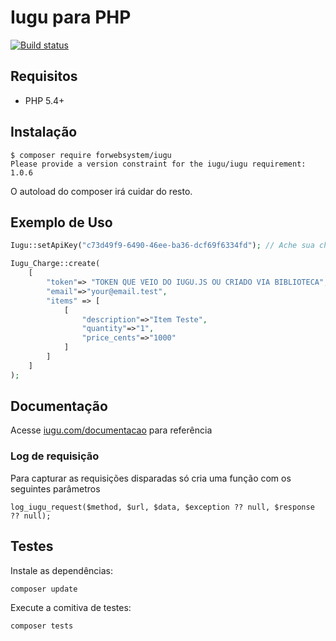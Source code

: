 # Iugu para PHP

[![Build status](https://img.shields.io/travis/iugu/iugu-php.svg)](https://travis-ci.org/iugu/iugu-php)

## Requisitos

* PHP 5.4+

## Instalação

```
$ composer require forwebsystem/iugu
Please provide a version constraint for the iugu/iugu requirement: 1.0.6
```

O autoload do composer irá cuidar do resto.

## Exemplo de Uso

```php
Iugu::setApiKey("c73d49f9-6490-46ee-ba36-dcf69f6334fd"); // Ache sua chave API no Painel

Iugu_Charge::create(
    [
        "token"=> "TOKEN QUE VEIO DO IUGU.JS OU CRIADO VIA BIBLIOTECA",
        "email"=>"your@email.test",
        "items" => [
            [
                "description"=>"Item Teste",
                "quantity"=>"1",
                "price_cents"=>"1000"
            ]
        ]
    ]
);
```

## Documentação

Acesse [iugu.com/documentacao](http://iugu.com/documentacao) para referência

### Log de requisição

Para capturar as requisições disparadas só cria uma função com os seguintes parâmetros
```
log_iugu_request($method, $url, $data, $exception ?? null, $response ?? null);
```

## Testes

Instale as dependências:

```
composer update
```

Execute a comitiva de testes:

```
composer tests
```

